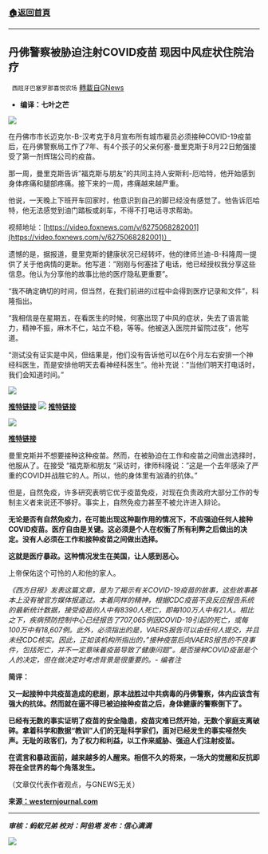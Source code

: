 ###  [:house:返回首頁](https://github.com/ourhimalayas/txt)
---


## 丹佛警察被胁迫注射COVID疫苗 现因中风症状住院治疗
` 西班牙巴塞罗那喜悦农场` [轉載自GNews](https://gnews.org/zh-hans/1592032/)

- **编译：七叶之芒**


![](https://assets.gnews.org/wp-content/uploads/2021/10/tempsnip328.png)

在丹佛市市长迈克尔-B-汉考克于8月宣布所有城市雇员必须接种COVID-19疫苗后，在丹佛警察局工作了7年、有4个孩子的父亲何塞-曼里克斯于8月22日勉强接受了第一剂辉瑞公司的疫苗。

那一周，曼里克斯告诉”福克斯与朋友”的共同主持人安斯利-厄哈特，他开始感到身体疼痛和腿部疼痛。接下来的一周，疼痛越来越严重。

他说，一天晚上下班开车回家时，他意识到自己的脚已经没有感觉了。他告诉厄哈特，他无法感觉到油门踏板或刹车，不得不打电话寻求帮助。

视频地址：[https://video.foxnews.com/v/6275068282001](https://video.foxnews.com/v/6275068282001)）

遗憾的是，据报道，曼里克斯的健康状况已经转坏，他的律师兰迪-B-科隆周一提供了关于他病情的更新。他写道：”刚刚与何塞挂了电话，他已经授权我分享这些信息。他认为分享他的故事比他的医疗隐私更重要”。

“我不确定确切的时间，但当然，在我们前进的过程中会得到医疗记录和文件”，科隆指出。

“我相信是在星期五，在看医生的时候，何塞出现了中风的症状，失去了语言能力，精神不振，麻木不仁，站立不稳，等等。他被送入医院并留院过夜”，他写道。

“测试没有证实是中风，但结果是，他们没有告诉他可以在6个月左右安排一个神经科医生，而是安排他明天去看神经科医生”。他补充说：”当他们明天打电话时，我们会知道时间。”

![](https://assets.gnews.org/wp-content/uploads/2021/10/tempsnip325.png)

[**推特链接**](https://twitter.com/randycorporon/status/1447401719621578755?ref_src=twsrc%5Etfw%7Ctwcamp%5Etweetembed%7Ctwterm%5E1447401719621578755%7Ctwgr%5E%7Ctwcon%5Es1_c10&amp;ref_url=https%3A%2F%2Fwww.westernjournal.com%2Fattorney-says-denver-cop-coerced-getting-covid-vaccine-now-hospitalized-stroke-symptoms%2F）)
![](https://assets.gnews.org/wp-content/uploads/2021/10/tempsnip326.png)
[**推特链接**](https://twitter.com/randycorporon/status/1447401722154946561?ref_src=twsrc%5Etfw%7Ctwcamp%5Etweetembed%7Ctwterm%5E1447401722154946561%7Ctwgr%5E%7Ctwcon%5Es1_c10&amp;ref_url=https%3A%2F%2Fwww.westernjournal.com%2Fattorney-says-denver-cop-coerced-getting-covid-vaccine-now-hospitalized-stroke-symptoms%2F）)

![](https://assets.gnews.org/wp-content/uploads/2021/10/tempsnip327.png)

**[推特链接](https://twitter.com/randycorporon/status/1444660574839717890?ref_src=twsrc%5Etfw%7Ctwcamp%5Etweetembed%7Ctwterm%5E1444660574839717890%7Ctwgr%5E%7Ctwcon%5Es1_c10&amp;ref_url=https%3A%2F%2Fwww.westernjournal.com%2Fattorney-says-denver-cop-coerced-getting-covid-vaccine-now-hospitalized-stroke-symptoms%2F）)**

曼里克斯并不想要接种这种疫苗。然而，在被胁迫在工作和疫苗之间做出选择时，他服从了。在接受 “福克斯和朋友 “采访时，律师科隆说：”这是一个去年感染了严重的COVID并战胜它的人。所以，他的身体里有汹涌的抗体。”

但是，自然免疫，许多研究表明它优于疫苗免疫，对现在负责政府大部分工作的专制主义者来说还不够好。事实上，自然免疫力甚至不被允许进入辩论。

**无论是否有自然免疫力，在可能出现这种副作用的情况下，不应强迫任何人接种COVID疫苗。医疗自由是关键。这必须是个人在权衡了所有利弊之后做出的决定。没有人必须在工作和接种疫苗之间做出选择。**

**这就是医疗暴政。这种情况发生在美国，让人感到恶心。**

上帝保佑这个可怜的人和他的家人。

*《西方日报》发表这篇文章，是为了揭示有关COVID-19疫苗的故事，这些故事基本上没有被官方媒体报道过。本着同样的精神，根据CDC疫苗不良反应报告系统的最新统计数据，接受疫苗的人中有8390人死亡，即每100万人中有21人。相比之下，疾病预防控制中心已经报告了707,065例因COVID-19引起的死亡，或每100万中有18,607例。此外，必须指出的是，VAERS报告可以由任何人提交，并且未经CDC核实。因此，正如该机构所指出的，”接种疫苗后向VAERS报告的不良事件，包括死亡，并不一定意味着疫苗导致了健康问题”。是否接种COVID疫苗是个人的决定，但在做决定时考虑背景是很重要的。- 编者注*

**简评：**

**又一起接种中共疫苗造成的悲剧，原本战胜过中共病毒的丹佛警察，体内应该含有强大的抗体。然而就在逼不得已被迫接种疫苗之后，身体健康的警察倒下了。**

**已经有无数的事实证明了疫苗的安全隐患，疫苗灾难已然开始，无数个家庭支离破碎。拿着科学和数据“教训”人们的无耻科学家们，面对已经发生的事实哑然失声。无耻的政客们，为了权力和利益，以工作来威胁、强迫人们注射疫苗。**

**在谎言和暴政面前，越来越多的人醒来。相信不久的将来，一场大的觉醒和反抗即将在全世界的每个角落发生。**

（文章仅代表作者观点，与GNEWS无关）

**来源[：westernjournal.com](https://www.westernjournal.com/attorney-says-denver-cop-coerced-getting-covid-vaccine-now-hospitalized-stroke-symptoms/)**

* * *

***审核：蚂蚁兄弟
校对：阿伯塔
发布：信心满满***

![](https://assets.gnews.org/wp-content/uploads/2021/10/GNEWS_CH.-1-1.jpeg)
